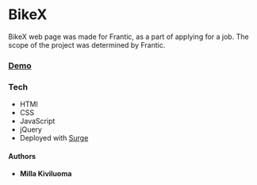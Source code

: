 # BikeX

BikeX web page was made for Frantic, as a part of applying for a job. The scope of the project was determined by Frantic. 

### [Demo](http://bikex.surge.sh/)

### Tech

* HTMl
* CSS
* JavaScript
* jQuery
* Deployed with [Surge](http://surge.sh/)

#### Authors
* **Milla Kiviluoma**

